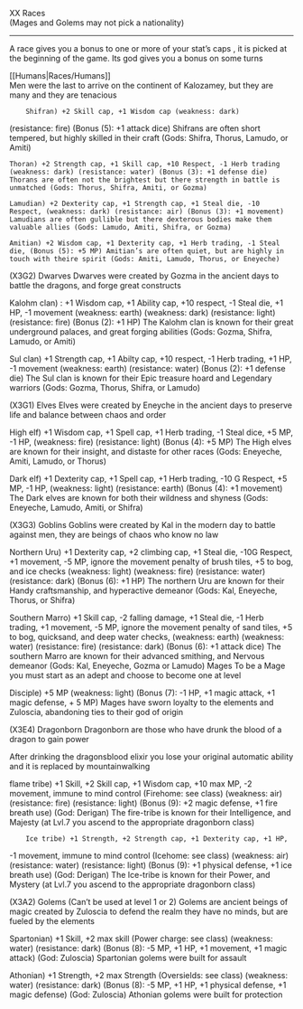 XX Races   
(Mages and Golems may not pick a nationality)

---

A race gives you a bonus to one or more of your stat’s caps , it is picked at the beginning of the game. Its god gives you a bonus on some turns

[[Humans|Races/Humans]]  
Men were the last to arrive on the continent of Kalozamey, but they are many and they are tenacious

		Shifran) +2 Skill cap, +1 Wisdom cap (weakness: dark) 
(resistance: fire) (Bonus (5): +1 attack dice) Shifrans are often short tempered, but highly skilled in their craft (Gods: Shifra, Thorus, Lamudo, or Amiti)
		
	Thoran) +2 Strength cap, +1 Skill cap, +10 Respect, -1 Herb trading (weakness: dark) (resistance: water) (Bonus (3): +1 defense die) Thorans are often not the brightest but there strength in battle is unmatched (Gods: Thorus, Shifra, Amiti, or Gozma)

	Lamudian) +2 Dexterity cap, +1 Strength cap, +1 Steal die, -10 Respect, (weakness: dark) (resistance: air) (Bonus (3): +1 movement) Lamudians are often gullible but there dexterous bodies make them valuable allies (Gods: Lamudo, Amiti, Shifra, or Gozma)

	Amitian) +2 Wisdom cap, +1 Dexterity cap, +1 Herb trading, -1 Steal die, (Bonus (5): +5 MP) Amitian’s are often quiet, but are highly in touch with theire spirit (Gods: Amiti, Lamudo, Thorus, or Eneyeche)


(X3G2) Dwarves
Dwarves were created by Gozma in the ancient days to battle the dragons, and forge great constructs

Kalohm clan) : +1 Wisdom cap, +1 Ability cap, +10 respect, -1 Steal die, +1 HP, -1 movement (weakness: earth) (weakness: dark) (resistance: light) (resistance: fire) (Bonus (2): +1 HP) The Kalohm clan is known for their great underground palaces, and great forging abilities (Gods: Gozma, Shifra, Lamudo, or Amiti)

Sul clan) +1 Strength cap, +1 Abilty cap, +10 respect, -1 Herb trading, +1 HP, -1 movement (weakness: earth) (resistance: water) 
(Bonus (2): +1 defense die) The Sul clan is known for their Epic treasure hoard and Legendary warriors (Gods: Gozma, Thorus, Shifra, or Lamudo)

(X3G1) Elves
Elves were created by Eneyche in the ancient days to preserve life and balance between chaos and order

High elf) +1 Wisdom cap, +1 Spell cap, +1 Herb trading, -1 Steal dice, +5 MP, -1 HP, (weakness: fire) (resistance: light) (Bonus (4): +5 MP) The High elves are known for their insight, and distaste for other races (Gods: Eneyeche, Amiti, Lamudo, or Thorus)

Dark elf) +1 Dexterity cap, +1 Spell cap, +1 Herb trading, -10 G Respect, +5 MP, -1 HP, (weakness: light) (resistance: earth) 
(Bonus (4): +1 movement) The Dark elves are known for both their wildness and shyness (Gods: Eneyeche, Lamudo, Amiti, or Shifra)

(X3G3) Goblins
Goblins were created by Kal in the modern day to battle against men, they are beings of chaos who know no law

Northern Uru) +1 Dexterity cap, +2 climbing cap, +1 Steal die, -10G Respect, +1 movement, -5 MP, ignore the movement penalty of brush tiles, +5 to bog, and ice checks (weakness: light) (weakness: fire) (resistance: water) 
(resistance: dark) (Bonus (6): +1 HP) The northern Uru are known for their Handy craftsmanship, and hyperactive demeanor (Gods: Kal, Eneyeche, Thorus, or Shifra)

Southern Marro) +1 Skill cap, -2 falling damage, +1 Steal die, -1 Herb trading, +1 movement, -5 MP, ignore the movement penalty of sand tiles, +5 to bog, quicksand, and deep water checks, (weakness: earth) (weakness: water) (resistance: fire) (resistance: dark) (Bonus (6): +1 attack dice) The southern Marro are known for their advanced smithing, and Nervous demeanor (Gods: Kal, Eneyeche, Gozma or Lamudo)
Mages
 To be a Mage you must start as an adept and choose to become one at level

Disciple) +5 MP (weakness: light) (Bonus (7): -1 HP, +1 magic attack, +1 magic defense, + 5 MP) Mages have sworn loyalty to the elements and Zuloscia, abandoning ties to their god of origin

(X3E4) Dragonborn
Dragonborn are those who have drunk the blood of a dragon to gain power

After drinking the dragonsblood elixir you lose your original automatic ability and it is replaced by mountainwalking 

flame tribe) +1 Skill, +2 Skill cap, +1 Wisdom cap, +10 max MP, -2 movement, immune to mind control (Firehome: see class) (weakness: air) (resistance: fire) (resistance: light) (Bonus (9): +2 magic defense, +1 fire breath use) (God: Derigan) The fire-tribe is known for their Intelligence, and Majesty (at Lvl.7 you ascend to the appropriate dragonborn class)

		Ice tribe) +1 Strength, +2 Strength cap, +1 Dexterity cap, +1 HP,
-1 movement, immune to mind control (Icehome: see class) (weakness: air) (resistance: water) (resistance: light) (Bonus (9): +1 physical defense, +1 ice breath use) (God: Derigan) The Ice-tribe is known for their Power, and Mystery (at Lvl.7 you ascend to the appropriate dragonborn class)

(X3A2) Golems (Can’t be used at level 1 or 2)
Golems are ancient beings of magic created by Zuloscia to defend the realm they have no minds, but are fueled by the elements

Spartonian) +1 Skill, +2 max skill (Power charge: see class) (weakness: water) (resistance: dark) (Bonus (8): -5 MP, +1 HP, +1 movement, +1 magic attack) (God: Zuloscia) Spartonian golems were built for assault

Athonian) +1 Strength, +2 max Strength (Oversields: see class) (weakness: water) (resistance: dark) (Bonus (8): -5 MP, +1 HP, +1 physical defense, +1 magic defense) (God: Zuloscia) Athonian golems were built for protection
